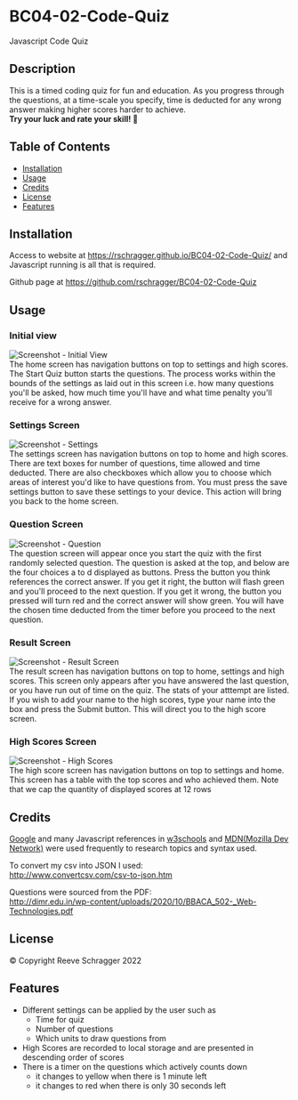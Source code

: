 # BC04-02-Code-Quiz
Javascript Code Quiz

## Description

This is a timed coding quiz for fun and education. 
As you progress through the questions, at a time-scale you specify, time is deducted for any wrong answer making higher scores harder to achieve.<br><b>Try your luck and rate your skill! 🤞</b>

## Table of Contents

- [Installation](#installation)
- [Usage](#usage)
- [Credits](#credits)
- [License](#license)
- [Features](#features)

## Installation

Access to website at https://rschragger.github.io/BC04-02-Code-Quiz/ and Javascript running is all that is required.

Github page at https://github.com/rschragger/BC04-02-Code-Quiz

## Usage

### Initial view
![Screenshot - Initial View](./assets/images/Home.png)<br>
The home screen has navigation buttons on top to settings and high scores. 
The Start Quiz button starts the questions. The process works within the bounds of the settings as laid out in this screen i.e. how many questions you'll be asked, how much time you'll have and what time penalty you'll receive for a wrong answer.

### Settings Screen
![Screenshot - Settings](./assets/images/Settings.png)<br>
The settings screen has navigation buttons on top to home and high scores. 
There are text boxes for number of questions, time allowed and time deducted.
There are also checkboxes which allow you to choose which areas of interest you'd like to have questions from.
You must press the save settings button to save these settings to your device. This action will bring you back to the home screen.

### Question Screen
![Screenshot - Question](./assets/images/Question.png)<br>
The question screen will appear once you start the quiz with the first randomly selected question. The question is asked at the top, and below are the four choices a to d displayed as buttons. Press the button you think references the correct answer.
If you get it right, the button will flash green and you'll proceed to the next question.
If you get it wrong, the button you pressed will turn red and the correct answer will show green. You will have the chosen time deducted from the timer before you proceed to the next question.

### Result Screen
![Screenshot - Result Screen](./assets/images/Result.png)<br>
The result screen has navigation buttons on top to home, settings and high scores.
This screen only appears after you have answered the last question, or you have run out of time on the quiz. 
The stats of your atttempt are listed.
If you wish to add your name to the high scores, type your name into the box and press the Submit button. This will direct you to the high score screen.

### High Scores Screen
![Screenshot - High Scores](./assets/images/High%20Scores.png)<br>
The high score screen has navigation buttons on top to settings and home. 
This screen has a table with the top scores and who achieved them.
Note that we cap the quantity of displayed scores at 12 rows

## Credits

[Google](google.com) and many Javascript references in [w3schools](https://www.w3schools.com) and [MDN(Mozilla Dev Network)](https://developer.mozilla.org/en-US/) were used frequently to research topics and syntax used.

To convert my csv into JSON I used:<br>
http://www.convertcsv.com/csv-to-json.htm

Questions were sourced from the PDF:<br>
http://dimr.edu.in/wp-content/uploads/2020/10/BBACA_502-_Web-Technologies.pdf

## License

© Copyright Reeve Schragger 2022

## Features
- Different settings can be applied by the user such as
    - Time for quiz
    - Number of questions
    - Which units to draw questions from
- High Scores are recorded to local storage and are presented in descending order of scores
- There is a timer on the questions which actively counts down
    - it changes to yellow when there is 1 minute left
    - it changes to red when there is only 30 seconds left